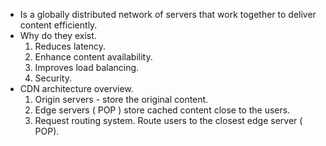 - Is a globally distributed network of servers that work together to deliver content efficiently.
- Why do they exist.
  1. Reduces latency.
  2. Enhance content availability.
  3. Improves load balancing.
  4. Security.
- CDN architecture overview.
  1. Origin servers - store the original content.
  2. Edge servers ( POP ) store cached content close to the users.
  3. Request routing system. Route users to the closest edge server ( POP).
